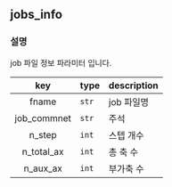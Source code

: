﻿## jobs_info

### 설명

job 파일 정보 파라미터 입니다.

|key|type|description|
|:---:|:---|:---|
|fname|`str`|job 파일명|
|job_commnet|`str`|주석|
|n_step|`int`|스텝 개수|
|n_total_ax|`int`|총 축 수|
|n_aux_ax|`int`|부가축 수|
